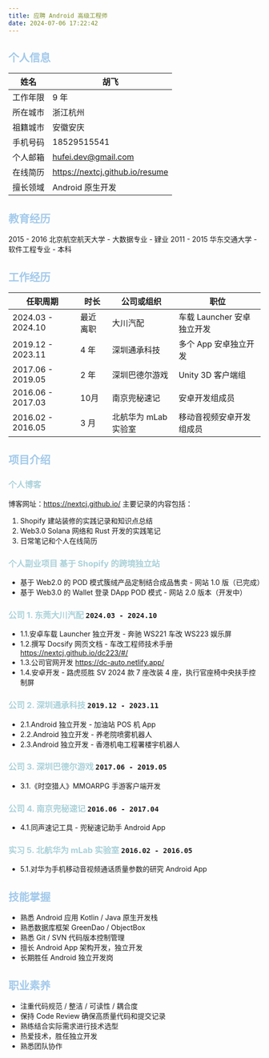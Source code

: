 ```yaml
---
title: 应聘 Android 高级工程师
date: 2024-07-06 17:22:42
---
```


## <font color=#A3CAEB>个人信息</font>

| 姓名   | 胡飞                              |
|------|---------------------------------|
| 工作年限 | 9 年                             |
| 所在城市 | 浙江杭州                            |
| 祖籍城市 | 安徽安庆                            |
| 手机号码 | 18529515541                     |
| 个人邮箱 | hufei.dev@gmail.com             |
| 在线简历 | https://nextcj.github.io/resume |
| 擅长领域 | Android 原生开发                    |

## <font color=#A3CAEB>教育经历</font>

2015 - 2016 北京航空航天大学 - 大数据专业 - 肄业
2011 - 2015 华东交通大学 - 软件工程专业 - 本科

## <font color=#A3CAEB>工作经历</font>

| 任职周期              | 时长   | 公司或组织         | 职位                 |
|-------------------|------|---------------|--------------------|
| 2024.03 - 2024.10 | 最近离职 | 大川汽配          | 车载 Launcher 安卓独立开发 |
| 2019.12 - 2023.11 | 4 年  | 深圳通承科技        | 多个 App 安卓独立开发      |
| 2017.06 - 2019.05 | 2 年  | 深圳巴德尔游戏       | Unity 3D 客户端组      |
| 2016.06 - 2017.03 | 10月  | 南京兜秘速记        | 安卓开发组成员            |
| 2016.02 - 2016.05 | 3 月  | 北航华为 mLab 实验室 | 移动音视频安卓开发组成员       |

## <font color=#A3CAEB>项目介绍</font>

### <font color=#AAD1D9>个人博客</font>

博客网址：https://nextcj.github.io/
主要记录的内容包括：

1. Shopify 建站装修的实践记录和知识点总结
2. Web3.0 Solana 网络和 Rust 开发的实践笔记
3. 日常笔记和个人在线简历

### <font color=#AAD1D9>个人副业项目 基于 Shopify 的跨境独立站</font>

- 基于 Web2.0 的 POD 模式簇绒产品定制结合成品售卖 - 网站 1.0 版（已完成）
- 基于 Web3.0 的 Wallet 登录 DApp POD 模式 - 网站 2.0 版本（开发中）

### <font color=#AAD1D9>公司 1. 东莞大川汽配</font> `2024.03 - 2024.10`

- 1.1.安卓车载 Launcher 独立开发 - 奔驰 WS221 车改 WS223 娱乐屏
- 1.2.撰写 Docsify 网页文档 - 车改工程师技术手册 https://nextcj.github.io/dc223/#/
- 1.3.公司官网开发 https://dc-auto.netlify.app/
- 1.4.安卓开发 - 路虎揽胜 SV 2024 款 7 座改装 4 座，执行官座椅中央扶手控制屏

### <font color=#AAD1D9>公司 2. 深圳通承科技</font> `2019.12 - 2023.11`

- 2.1.Android 独立开发 - 加油站 POS 机 App
- 2.2.Android 独立开发 - 养老院喷雾机器人
- 2.3.Android 独立开发 - 香港机电工程署楼宇机器人

### <font color=#AAD1D9>公司 3. 深圳巴德尔游戏</font> `2017.06 - 2019.05`

- 3.1.《时空猎人》MMOARPG 手游客户端开发

### <font color=#AAD1D9>公司 4. 南京兜秘速记</font> `2016.06 - 2017.04`

- 4.1.同声速记工具 - 兜秘速记助手 Android App

### <font color=#AAD1D9>实习 5. 北航华为 mLab 实验室</font> `2016.02 - 2016.05`

- 5.1.对华为手机移动音视频通话质量参数的研究 Android App

## <font color=#A3CAEB>技能掌握</font>

- 熟悉 Android 应用 Kotlin / Java 原生开发栈
- 熟悉数据库框架 GreenDao / ObjectBox
- 熟悉 Git / SVN 代码版本控制管理
- 擅长 Android App 架构开发，独立开发
- 长期胜任 Android 独立开发岗

## <font color=#A3CAEB>职业素养</font>

- 注重代码规范 / 整洁 / 可读性 / 耦合度
- 保持 Code Review 确保高质量代码和提交记录
- 熟练结合实际需求进行技术选型
- 热爱技术，胜任独立开发
- 熟悉团队协作